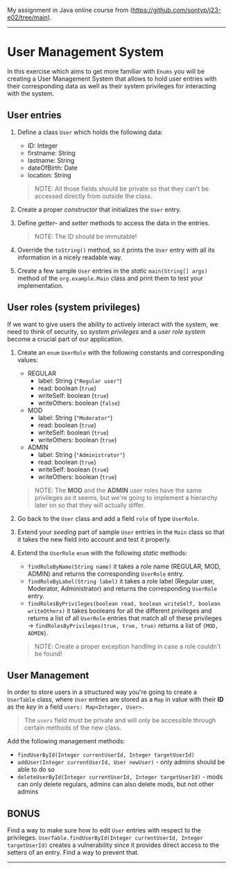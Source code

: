 My assignment in Java online course from (https://github.com/sontyp/j23-e02/tree/main).

---

# User Management System
In this exercise which aims to get more familiar with `Enums` you will be creating a User Management System that allows
to hold user entries with their corresponding data as well as their system privileges for interacting with the system.

## User entries
1. Define a class `User` which holds the following data:
    - ID: Integer
    - firstname: String
    - lastname: String
    - dateOfBirth: Date
    - location: String

   > NOTE: All those fields should be private so that they can't be accessed directly from outside the class.

2. Create a proper _constructor_ that initializes the `User` entry.
3. Define _getter-_ and _setter_ methods to access the data in the entries.
   > NOTE: The ID should be immutable!
4. Override the `toString()` method, so it prints the `User` entry with all its information in a nicely readable way.
5. Create a few sample `User` entries in the _static_ `main(String[] args)` method of the `org.example.Main` class
   and print them to test your implementation.

## User roles (system privileges)
If we want to give users the ability to actively interact with the system, we need to think of security, so _system privileges_
and a _user role system_ become a crucial part of our application.

1. Create an `enum` `UserRole` with the following constants and corresponding values:
    - REGULAR
        - label: String (`"Regular user"`)
        - read: boolean (`true`)
        - writeSelf: boolean (`true`)
        - writeOthers: boolean (`false`)
    - MOD
        - label: String (`"Moderator"`)
        - read: boolean (`true`)
        - writeSelf: boolean (`true`)
        - writeOthers: boolean (`true`)
    - ADMIN
        - label: String (`"Administrator"`)
        - read: boolean (`true`)
        - writeSelf: boolean (`true`)
        - writeOthers: boolean (`true`)

   >    NOTE: The __MOD__ and the __ADMIN__ user roles have the same privileges as it seems, but we're going to implement
   >    a hierarchy later on so that they will actually differ.
2. Go back to the `User` class and add a field `role` of type `UserRole`.
3. Extend your _seeding_ part of sample `User` entries in the `Main` class so that it takes the new field into account and test it properly.
4. Extend the `UserRole` `enum` with the following _static_ methods:
    - `findRoleByName(String name)` it takes a role name (REGULAR, MOD, ADMIN) and returns the corresponding `UserRole` entry.
    - `findRoleByLabel(String label)` it takes a role label (Regular user, Moderator, Administrator) and returns the corresponding `UserRole` entry.
    - `findRolesByPrivileges(boolean read, boolean writeSelf, boolean writeOthers)` it takes booleans for all the different privileges and returns a list of all `UserRole` entries that match all of these privileges -> `findRolesByPrivileges(true, true, true)` returns a list of `{MOD, ADMIN}`.
   > NOTE: Create a proper exception handling in case a role couldn't be found!

## User Management
In order to store users in a structured way you're going to create a `UserTable` class,
where `User` entries are stored as a `Map` in value with their __ID__ as the _key_ in a field `users: Map<Integer, User>`.
> The `users` field must be private and will only be accessible through certain methods of the new class.

Add the following management methods:
- `findUserById(Integer currentUserId, Integer targetUserId)`
- `addUser(Integer currentUserId, User newUser)` - only admins should be able to do so
- `deleteUserById(Integer currentUserId, Integer targetUserId)` - mods can only delete regulars, admins can also delete mods, but not other admins


## BONUS
Find a way to make sure how to edit `User` entries with respect to the privileges.
`UserTable.findUserById(Integer currentUserId, Integer targetUserId)` creates a vulnerability since it provides direct access to the setters of an entry.
Find a way to prevent that.

---